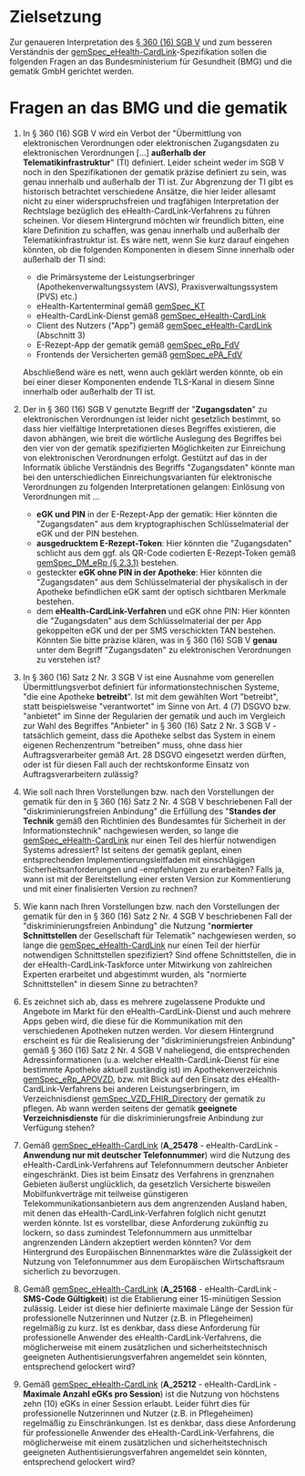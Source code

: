 # Zielsetzung

Zur genaueren Interpretation des [§ 360 (16) SGB V](https://www.gesetze-im-internet.de/sgb_5/__360.html) und zum besseren Verständnis der [gemSpec_eHealth-CardLink](https://gemspec.gematik.de/downloads/gemSpec/gemSpec_eHealth-CardLink/gemSpec_eHealth-CardLink_V1.0.0.pdf)-Spezifikation sollen die folgenden Fragen an das Bundesministerium für Gesundheit (BMG) und die gematik GmbH gerichtet werden.

# Fragen an das BMG und die gematik

1. In § 360 (16) SGB V wird ein Verbot der "Übermittlung von elektronischen Verordnungen oder elektronischen Zugangsdaten zu elektronischen Verordnungen [...] **außerhalb der Telematikinfrastruktur**" (TI) definiert. Leider scheint weder im SGB V noch in den Spezifikationen der gematik präzise definiert zu sein, was genau innerhalb und außerhalb der TI ist. Zur Abgrenzung der TI gibt es historisch betrachtet verschiedene Ansätze, die hier leider allesamt nicht zu einer widerspruchsfreien und tragfähigen Interpretation der Rechtslage bezüglich des eHealth-CardLink-Verfahrens zu führen scheinen. Vor diesem Hintergrund möchten wir freundlich bitten, eine klare Definition zu schaffen, was genau innerhalb und außerhalb der Telematikinfrastruktur ist.
Es wäre nett, wenn Sie kurz darauf eingehen könnten, ob die folgenden Komponenten in diesem Sinne innerhalb oder außerhalb der TI sind:
   * die Primärsysteme der Leistungserbringer (Apothekenverwaltungssystem (AVS), Praxisverwaltungssystem (PVS) etc.)
   * eHealth-Kartenterminal gemäß [gemSpec_KT](https://fachportal.gematik.de/fachportal-import/files/gemSpec_KT_V3.17.0.pdf)
   * eHealth-CardLink-Dienst gemäß [gemSpec_eHealth-CardLink](https://gemspec.gematik.de/downloads/gemSpec/gemSpec_eHealth-CardLink/gemSpec_eHealth-CardLink_V1.0.0.pdf)
   * Client des Nutzers ("App") gemäß [gemSpec_eHealth-CardLink](https://gemspec.gematik.de/downloads/gemSpec/gemSpec_eHealth-CardLink/gemSpec_eHealth-CardLink_V1.0.0.pdf) (Abschnitt 3)
   * E-Rezept-App der gematik gemäß [gemSpec_eRp_FdV](https://fachportal.gematik.de/fachportal-import/files/gemSpec_eRp_FdV_V2.1.0.pdf)
   * Frontends der Versicherten gemäß [gemSpec_ePA_FdV](https://fachportal.gematik.de/fachportal-import/files/gemSpec_ePA_FdV_V2.1.0_Aend.pdf)

   Abschließend wäre es nett, wenn auch geklärt werden könnte, ob ein bei einer dieser Komponenten endende TLS-Kanal 
   in diesem Sinne innerhalb oder außerhalb der TI ist.  
    
2. Der in § 360 (16) SGB V genutzte Begriff der "**Zugangsdaten**" zu elektronischen Verordnungen ist leider nicht gesetzlich bestimmt, so dass hier vielfältige Interpretationen dieses Begriffes existieren, die davon abhängen, wie breit die wörtliche Auslegung des Begriffes bei den vier von der gematik spezifizierten Möglichkeiten zur Einreichung von elektronischen Verordnungen erfolgt. 
Gestützt auf das in der Informatik übliche Verständnis des Begriffs "Zugangsdaten" könnte man bei den unterschiedlichen Einreichungsvarianten für elektronische Verordnungen zu folgenden Interpretationen gelangen:
Einlösung von Verordnungen mit ...
   * **eGK und PIN** in der E-Rezept-App der gematik: Hier könnten die "Zugangsdaten" aus 
 dem kryptographischen Schlüsselmaterial der eGK und der PIN bestehen.
   * **ausgedrucktem E-Rezept-Token**: Hier könnten die "Zugangsdaten" schlicht aus dem ggf. als QR-Code codierten E-Rezept-Token gemäß [gemSpec_DM_eRp (§ 2.3.1)](https://fachportal.gematik.de/fachportal-import/files/gemSpec_DM_eRp_V1.9.0.pdf) bestehen.
   *  gesteckter **eGK ohne PIN in der Apotheke**: Hier könnten die "Zugangsdaten" aus dem Schlüsselmaterial der physikalisch in der Apotheke befindlichen eGK samt der optisch sichtbaren Merkmale bestehen.
   *  dem **eHealth-CardLink-Verfahren** und eGK ohne PIN: Hier könnten die "Zugangsdaten" aus dem Schlüsselmaterial der per App gekoppelten eGK und der per SMS verschickten TAN bestehen.
Könnten Sie bitte präzise klären, was in § 360 (16) SGB V **genau** unter dem Begriff "Zugangsdaten" zu elektronischen Verordnungen zu verstehen ist?

3. In § 360 (16) Satz 2 Nr. 3 SGB V ist eine Ausnahme vom generellen Übermittlungsverbot definiert für informationstechnischen Systeme, "die eine Apotheke **betreibt**". Ist mit dem gewählten Wort "betreibt", statt beispielsweise "verantwortet" im Sinne von Art. 4 (7) DSGVO bzw. "anbietet" im Sinne der Regularien der gematik und auch im Vergleich zur Wahl des Begriffes "Anbieter" in § 360 (16) Satz 2 Nr. 3 SGB V - tatsächlich gemeint, dass die Apotheke selbst das System in einem eigenen Rechenzentrum "betreiben" muss, ohne dass hier Auftragsverarbeiter gemäß Art. 28 DSGVO eingesetzt werden dürften, oder ist für diesen Fall auch der rechtskonforme Einsatz von Auftragsverarbeitern zulässig?

4. Wie soll nach Ihren Vorstellungen bzw. nach den Vorstellungen der gematik für den in § 360 (16) Satz 2 Nr. 4 SGB V beschriebenen Fall der "diskriminierungsfreien Anbindung" die Erfüllung des "**Standes der Technik** gemäß den Richtlinien des Bundesamtes für Sicherheit in der Informationstechnik" nachgewiesen werden, so lange die [gemSpec_eHealth-CardLink](https://gemspec.gematik.de/downloads/gemSpec/gemSpec_eHealth-CardLink/gemSpec_eHealth-CardLink_V1.0.0.pdf) nur einen Teil des hierfür notwendigen Systems adressiert? Ist seitens der gematik geplant, einen entsprechenden Implementierungsleitfaden mit einschlägigen Sicherheitsanforderungen und -empfehlungen zu erarbeiten? Falls ja, wann ist mit der Bereitstellung einer ersten Version zur Kommentierung und mit einer finalisierten Version zu rechnen?

5.  Wie kann nach Ihren Vorstellungen bzw. nach den Vorstellungen der gematik für den in § 360 (16) Satz 2 Nr. 4 SGB V beschriebenen Fall der "diskriminierungsfreien Anbindung" die Nutzung "**normierter Schnittstellen** der Gesellschaft für Telematik" nachgewiesen werden, so lange die [gemSpec_eHealth-CardLink](https://gemspec.gematik.de/downloads/gemSpec/gemSpec_eHealth-CardLink/gemSpec_eHealth-CardLink_V1.0.0.pdf) nur einen Teil der hierfür notwendigen Schnittstellen spezifiziert? Sind offene Schnittstellen, die in der eHealth-CardLink-Taskforce unter Mitwirkung von zahlreichen Experten erarbeitet und abgestimmt wurden, als "normierte Schnittstellen" in diesem Sinne zu betrachten?

6. Es zeichnet sich ab, dass es mehrere zugelassene Produkte und Angebote im Markt für den eHealth-CardLink-Dienst und auch mehrere Apps geben wird, die diese für die Kommunikation mit den verschiedenen Apotheken nutzen werden. Vor diesem Hintergrund erscheint es für die Realisierung der "diskriminierungsfreien Anbindung" gemäß § 360 (16) Satz 2 Nr. 4 SGB V naheliegend, die entsprechenden Adressinformationen (u.a. welcher eHealth-CardLink-Dienst für eine bestimmte Apotheke aktuell zuständig ist) im Apothekenverzeichnis [gemSpec_eRp_APOVZD](https://fachportal.gematik.de/fachportal-import/files/gemSpec_eRp_APOVZD_V1.3.0.pdf), bzw. mit Blick auf den Einsatz des eHealth-CardLink-Verfahrens bei anderen Leistungserbringern, im Verzeichnisdienst [gemSpec_VZD_FHIR_Directory](https://fachportal.gematik.de/fachportal-import/files/gemSpec_VZD_FHIR_Directory_V1.5.0.pdf) der gematik zu pflegen. Ab wann werden seitens der gematik **geeignete Verzeichnisdienste** für die diskriminierungsfreie Anbindung zur Verfügung stehen?

7. Gemäß [gemSpec_eHealth-CardLink](https://gemspec.gematik.de/downloads/gemSpec/gemSpec_eHealth-CardLink/gemSpec_eHealth-CardLink_V1.0.0.pdf) (**A_25478** - eHealth-CardLink - **Anwendung nur mit deutscher Telefonnummer**) wird die Nutzung des eHealth-CardLink-Verfahrens auf Telefonnummern deutscher Anbieter eingeschränkt. Dies ist beim Einsatz des Verfahrens in grenznahen Gebieten äußerst unglücklich, da gesetzlich Versicherte bisweilen Mobilfunkverträge mit teilweise günstigeren Telekommunikationsanbietern aus dem angrenzenden Ausland haben, mit denen das eHealth-CardLink-Verfahren folglich nicht genutzt werden könnte. Ist es vorstellbar, diese Anforderung zukünftig zu lockern, so dass zumindest Telefonnummern aus unmittelbar angrenzenden Ländern akzeptiert werden könnten? Vor dem Hintergrund des Europäischen Binnenmarktes wäre die Zulässigkeit der Nutzung von Telefonnummer aus dem Europäischen Wirtschaftsraum sicherlich zu bevorzugen.

8.  Gemäß [gemSpec_eHealth-CardLink](https://gemspec.gematik.de/downloads/gemSpec/gemSpec_eHealth-CardLink/gemSpec_eHealth-CardLink_V1.0.0.pdf) (**A_25168** - eHealth-CardLink - **SMS-Code Gültigkeit**) ist die Etablierung einer 15-minütigen Session zulässig. Leider ist diese hier definierte maximale Länge der Session für professionelle Nutzerinnen und Nutzer (z.B. in Pflegeheimen) regelmäßig zu kurz. Ist es denkbar, dass diese Anforderung für professionelle Anwender des eHealth-CardLink-Verfahrens, die möglicherweise mit einem zusätzlichen und sicherheitstechnisch geeigneten Authentisierungsverfahren angemeldet sein könnten, entsprechend gelockert wird?

9.  Gemäß [gemSpec_eHealth-CardLink](https://gemspec.gematik.de/downloads/gemSpec/gemSpec_eHealth-CardLink/gemSpec_eHealth-CardLink_V1.0.0.pdf) (**A_25212** - eHealth-CardLink - **Maximale Anzahl eGKs pro Session**) ist die Nutzung von höchstens zehn (10) eGKs in einer Session erlaubt. Leider führt dies für professionelle Nutzerinnen und Nutzer (z.B. in Pflegeheimen) regelmäßig zu Einschränkungen. Ist es denkbar, dass diese Anforderung für professionelle Anwender des eHealth-CardLink-Verfahrens, die möglicherweise mit einem zusätzlichen und sicherheitstechnisch geeigneten Authentisierungsverfahren angemeldet sein könnten, entsprechend gelockert wird?



